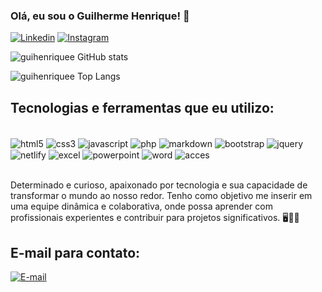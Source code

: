 ### Olá, eu sou o Guilherme Henrique! 👋

[![Linkedin](https://img.shields.io/badge/LinkedIn-0077B5?style=for-the-badge&logo=linkedin&logoColor=white)](https://www.linkedin.com/in/guilherme-henrique-993789275/)
[![Instagram](https://img.shields.io/badge/Instagram-E4405F?style=for-the-badge&logo=instagram&logoColor=white)](https://www.instagram.com/gui.moraiis_)

![guihenriquee GitHub stats](https://github-readme-stats.vercel.app/api?username=guihenriquee&show_icons=true&theme=dracula)

![guihenriquee Top Langs](https://github-readme-stats.vercel.app/api/top-langs/?username=guihenriquee&size_weight=0.5&count_weight=0.5)

## Tecnologias e ferramentas que eu utilizo:

<div style="display: inline_block"><br/>
    <img align="center" alt="html5" src="https://img.shields.io/badge/HTML5-E34F26?style=for-the-badge&logo=html5&logoColor=white">
    <img align="center" alt="css3" src="https://img.shields.io/badge/CSS3-1572B6?style=for-the-badge&logo=css3&logoColor=white">
    <img align="center" alt="javascript" src="https://img.shields.io/badge/JavaScript-F7DF1E?style=for-the-badge&logo=javascript&logoColor=black">
    <img align="center" alt="php" src="https://img.shields.io/badge/PHP-777BB4?style=for-the-badge&logo=php&logoColor=white">
     <img align="center" alt="markdown" src="https://img.shields.io/badge/Markdown-000000?style=for-the-badge&logo=markdown&logoColor=white">
    <img align="center" alt="bootstrap" src="https://img.shields.io/badge/Bootstrap-563D7C?style=for-the-badge&logo=bootstrap&logoColor=white">
    <img align="center" alt="jquery" src="https://img.shields.io/badge/jQuery-0769AD?style=for-the-badge&logo=jquery&logoColor=white">
    <img align="center" alt="netlify" src="https://img.shields.io/badge/Netlify-00C7B7?style=for-the-badge&logo=netlify&logoColor=white">
    <img align="center" alt="excel" src="https://img.shields.io/badge/Microsoft_Excel-217346?style=for-the-badge&logo=microsoft-excel&logoColor=white">
    <img align="center" alt="powerpoint" src="https://img.shields.io/badge/Microsoft_PowerPoint-B7472A?style=for-the-badge&logo=microsoft-powerpoint&logoColor=white">
    <img align="center" alt="word" src="https://img.shields.io/badge/Microsoft_Word-2B579A?style=for-the-badge&logo=microsoft-word&logoColor=white">
    <img align="center" alt="acces" src="https://img.shields.io/badge/Microsoft_Access-A4373A?style=for-the-badge&logo=microsoft-access&logoColor=white">

</div><br/>

Determinado e curioso, apaixonado por tecnologia e sua capacidade de transformar o mundo ao nosso redor. Tenho como objetivo me inserir em uma equipe dinâmica e colaborativa, onde possa aprender com profissionais experientes e contribuir para projetos significativos. 🖥️🤖🤍

## E-mail para contato:
[![E-mail](https://img.shields.io/badge/Gmail-D14836?style=for-the-badge&logo=gmail&logoColor=white)](guilhermehenriquemraissilva@gmail.com)
